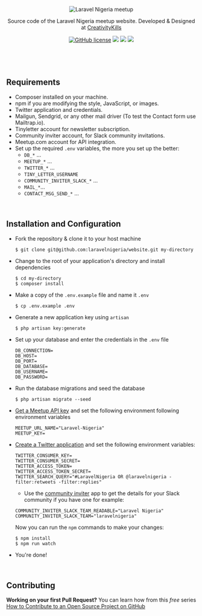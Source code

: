 <p align="center">
    <img src="https://user-images.githubusercontent.com/807318/27274054-b06652c6-54c9-11e7-83ab-f4a3fa6109b7.jpeg" alt="Laravel Nigeria meetup">
</p>
<p align="center">Source code of the Laravel Nigeria meetup website. Developed &amp; Designed at <a href="https://creativitykills.co/?utm=github-laravel-nigeria" target="_blank">CreativityKills</a></p>
<p align="center"><a href="LICENSE"><img alt="GitHub license" src="https://img.shields.io/github/license/laravelnigeria/website.svg"></a> <a href="https://www.codementor.io/neoighodaro?utm_source=github&utm_medium=button&utm_term=neoighodaro&utm_campaign=github"><img src="https://cdn.codementor.io/badges/get_help_github.svg"></a> <a href="http://semver.org/spec/v2.0.1.html"><img src="http://img.shields.io/SemVer/2.0.1.png"></a> <a href="https://codeclimate.com/github/laravelnigeria/website"><img src="https://codeclimate.com/github/laravelnigeria/website.svg"></a></p>

<p>&nbsp;</p>
<p>&nbsp;</p>

## Requirements

-   Composer installed on your machine.
-   npm if you are modifying the style, JavaScript, or images.
-   Twitter application and credentials.
-   Mailgun, Sendgrid, or any other mail driver (To test the Contact form use Mailtrap.io).
-   Tinyletter account for newsletter subscription.
-   Community inviter account, for Slack community invitations.
-   Meetup.com account for API integration.
-   Set up the required `.env` variables, the more you set up the better:
    -   `DB_*` ...
    -   `MEETUP_*` ...
    -   `TWITTER_*` ...
    -   `TINY_LETTER_USERNAME`
    -   `COMMUNITY_INVITER_SLACK_*` ...
    -   `MAIL_*`...
    -   `CONTACT_MSG_SEND_*` ...

<p>&nbsp;</p>

## Installation and Configuration

-   Fork the repository & clone it to your host machine

    ```shell
    $ git clone git@github.com:laravelnigeria/website.git my-directory
    ```

-   Change to the root of your application's directory and install dependencies

    ```shell
    $ cd my-directory
    $ composer install
    ```

-   Make a copy of the `.env.example` file and name it `.env`

    ```shell
    $ cp .env.example .env
    ```

-   Generate a new application key using `artisan`

    ```shell
    $ php artisan key:generate
    ```

-   Set up your database and enter the credentials in the `.env` file

    ```
    DB_CONNECTION=
    DB_HOST=
    DB_PORT=
    DB_DATABASE=
    DB_USERNAME=
    DB_PASSWORD=
    ```

-   Run the database migrations and seed the database

    ```shell
    $ php artisan migrate --seed
    ```

-   [Get a Meetup API key](https://secure.meetup.com/meetup_api/key/) and set the following environment following environment variables

    ```
    MEETUP_URL_NAME="Laravel-Nigeria"
    MEETUP_KEY=
    ```

-   [Create a Twitter application](https://apps.twitter.com/) and set the following environment variables:

    ```
    TWITTER_CONSUMER_KEY=
    TWITTER_CONSUMER_SECRET=
    TWITTER_ACCESS_TOKEN=
    TWITTER_ACCESS_TOKEN_SECRET=
    TWITTER_SEARCH_QUERY="#LaravelNigeria OR @laravelnigeria -filter:retweets -filter:replies"
    ```

    -   Use the [community inviter](https://communityinviter.com) app to get the details for your Slack community if you have one for example:

    ```
    COMMUNITY_INVITER_SLACK_TEAM_READABLE="Laravel Nigeria"
    COMMUNITY_INVITER_SLACK_TEAM="laravelnigeria"
    ```

    Now you can run the `npm` commands to make your changes:

    ```shell
    $ npm install
    $ npm run watch
    ```

-   You're done!

<p>&nbsp;</p>

## Contributing

**Working on your first Pull Request?** You can learn how from this _free_ series [How to Contribute to an Open Source Project on GitHub](https://egghead.io/series/how-to-contribute-to-an-open-source-project-on-github)
